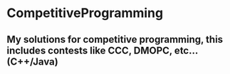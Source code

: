 # CompetitiveProgramming

## My solutions for competitive programming, this includes contests like CCC, DMOPC, etc... (C++/Java)
